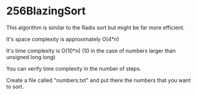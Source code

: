 # 256BlazingSort
This algorithm is similar to the Radix sort but might be far more efficient.

It's space complexity is approximately O(4*n)

It's time complexity is O(10*n)
(10 in the case of numbers larger than unsigned long long)

You can verify time complexity in the number of steps.

Create a file called "numbers.txt" and put there the numbers that you want to sort.
